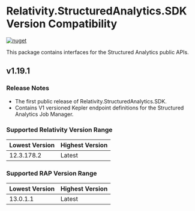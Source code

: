 # Relativity.StructuredAnalytics.SDK Version Compatibility

[![nuget](https://img.shields.io/nuget/v/Relativity.StructuredAnalytics.SDK.svg)](https://www.nuget.org/packages/Relativity.StructuredAnalytics.SDK)

This package contains interfaces for the Structured Analytics public APIs.

## v1.19.1

### Release Notes

* The first public release of Relativity.StructuredAnalytics.SDK.
* Contains V1 versioned Kepler endpoint definitions for the Structured Analytics Job Manager.

### Supported Relativity Version Range

Lowest Version | Highest Version
--- | ---
12.3.178.2 | Latest

### Supported RAP Version Range

Lowest Version | Highest Version
--- | ---
13.0.1.1 | Latest